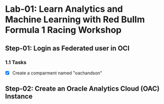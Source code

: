 # Lab-01: Learn Analytics and Machine Learning with Red Bullm Formula 1 Racing Workshop
## Step-01: Login as Federated user in OCI
### 1.1 Tasks
- [x] Create a comparment named "oachandson"

## Step-02: Create an Oracle Analytics Cloud (OAC) Instance